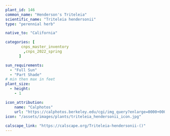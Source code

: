 ```yaml
---
plant_id: 146 
common_name: "Henderson's Triteleia"
scientific_name: "Triteleia hendersonii"
type: "perennial herb"

native_to: "California"

categories: [
       cnps_master_inventory
        ,cnps_2022_spring
      ]

sun_requirements:
  - "Full Sun"
  - "Part Shade"
# min then max in feet
plant_size:
  - height: 
    - 1 

icon_attribution: 
    name: "Calphotos"
    url: "https://calphotos.berkeley.edu/cgi/img_query?enlarge=0000+0000+0900+0081"
icon: "/assets/images/plants/triteleia_hendersonii_icon.jpg"
 
calscape_link: "https://calscape.org/Triteleia-hendersonii-()"
---
```









